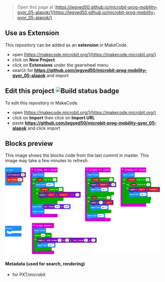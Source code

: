 
> Open this page at [https://jegyed50.github.io/microbit-prog-mobility-gyor_05-alapok/](https://jegyed50.github.io/microbit-prog-mobility-gyor_05-alapok/)

## Use as Extension

This repository can be added as an **extension** in MakeCode.

* open [https://makecode.microbit.org/](https://makecode.microbit.org/)
* click on **New Project**
* click on **Extensions** under the gearwheel menu
* search for **https://github.com/jegyed50/microbit-prog-mobility-gyor_05-alapok** and import

## Edit this project ![Build status badge](https://github.com/jegyed50/microbit-prog-mobility-gyor_05-alapok/workflows/MakeCode/badge.svg)

To edit this repository in MakeCode.

* open [https://makecode.microbit.org/](https://makecode.microbit.org/)
* click on **Import** then click on **Import URL**
* paste **https://github.com/jegyed50/microbit-prog-mobility-gyor_05-alapok** and click import

## Blocks preview

This image shows the blocks code from the last commit in master.
This image may take a few minutes to refresh.

![A rendered view of the blocks](https://github.com/jegyed50/microbit-prog-mobility-gyor_05-alapok/raw/master/.github/makecode/blocks.png)

#### Metadata (used for search, rendering)

* for PXT/microbit
<script src="https://makecode.com/gh-pages-embed.js"></script><script>makeCodeRender("{{ site.makecode.home_url }}", "{{ site.github.owner_name }}/{{ site.github.repository_name }}");</script>
